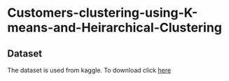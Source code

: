 # Customers-clustering-using-K-means-and-Heirarchical-Clustering

## Dataset
The dataset is used from kaggle.
To download click [here](https://www.kaggle.com/shwetabh123/mall-customers?select=Mall_Customers.csv)
